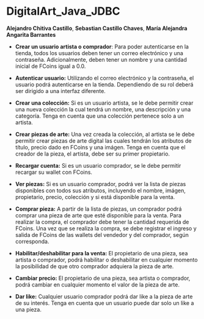 # DigitalArt_Java_JDBC
 **Alejandro Chitiva Castillo**, **Sebastian Castillo Chaves**, **María Alejandra Angarita Barrantes**

* **Crear un usuario artista o comprador**: Para poder autenticarse en la tienda, todos los usuarios deben tener un correo electrónico y una contraseña. Adicionalmente, deben tener un nombre y una cantidad inicial de FCoins igual a 0.0.

* **Autenticar usuario:** Utilizando el correo electrónico y la contraseña, el usuario podrá autenticarse en la tienda. Dependiendo de su rol deberá ser dirigido a una interfaz diferente.

* **Crear una colección:** Si es un usuario artista, se le debe permitir crear una nueva colección la cual tendrá un nombre, una descripción y una categoría. Tenga en cuenta que una colección pertenece solo a un artista. 

* **Crear piezas de arte:** Una vez creada la colección, al artista se le debe permitir crear piezas de arte digital las cuales tendrán los atributos de título, precio dado en FCoins y una imágen. Tenga en cuenta que el creador de la pieza, el artista, debe ser su primer propietario.

* **Recargar cuenta:** Si es un usuario comprador, se le debe permitir recargar su wallet con FCoins.

* **Ver piezas:** Si es un usuario comprador, podrá ver la lista de piezas disponibles con todos sus atributos, incluyendo el nombre, imágen, propietario, precio, colección y si está disponible para la venta.

* **Comprar pieza:** A partir de la lista de piezas, un comprador podrá comprar una pieza de arte que esté disponible para la venta. Para realizar la compra, el comprador debe tener la cantidad requerida de FCoins. Una vez que se realiza la compra, se debe registrar el ingreso y salida de FCoins de las wallets del vendedor y del comprador, según corresponda. 

* **Habilitar/deshabilitar para la venta:** El propietario de una pieza, sea artista o comprador, podrá habilitar o deshabilitar en cualquier momento la posibilidad de que otro comprador adquiera la pieza de arte.

* **Cambiar precio:** El propietario de una pieza, sea artista o comprador, podrá cambiar en cualquier momento el valor de la pieza de arte.

* **Dar like:** Cualquier usuario comprador podrá dar like a la pieza de arte de su interés. Tenga en cuenta que un usuario puede dar solo un like a una pieza. 


